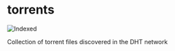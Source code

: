 torrents 
========
![Indexed](https://img.shields.io/badge/indexed-113350-blue)

Collection of torrent files discovered in the DHT network
